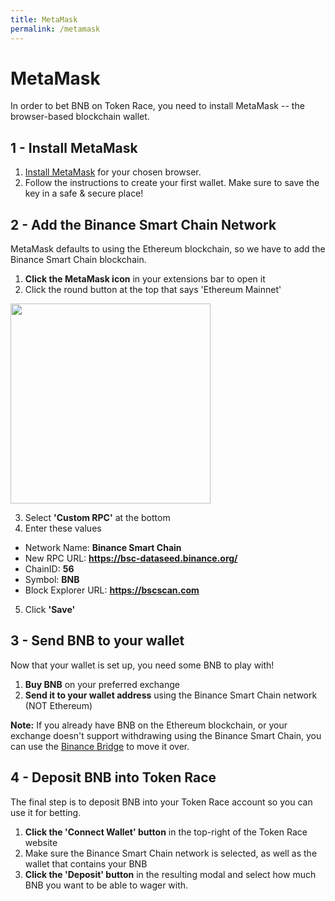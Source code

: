 ```yaml
---
title: MetaMask
permalink: /metamask
---
```


# MetaMask

In order to bet BNB on Token Race, you need to install MetaMask -- the browser-based blockchain wallet. 

## 1 - Install MetaMask

1. [Install MetaMask](https://metamask.io/download.html) for your chosen browser. 
2. Follow the instructions to create your first wallet. Make sure to save the key in a safe & secure place!

## 2 - Add the Binance Smart Chain Network

MetaMask defaults to using the Ethereum blockchain, so we have to add the Binance Smart Chain blockchain.

1. **Click the MetaMask icon** in your extensions bar to open it
2. Click the round button at the top that says 'Ethereum Mainnet'

<img src="/images/metamask1.png" width="320"/>

3. Select **'Custom RPC'** at the bottom
4. Enter these values

- Network Name: **Binance Smart Chain**
- New RPC URL: **https://bsc-dataseed.binance.org/**
- ChainID: **56**
- Symbol: **BNB**
- Block Explorer URL: **https://bscscan.com**

5. Click **'Save'**

## 3 - Send BNB to your wallet

Now that your wallet is set up, you need some BNB to play with! 
1. **Buy BNB** on your preferred exchange
2. **Send it to your wallet address** using the Binance Smart Chain network (NOT Ethereum)

**Note:** If you already have BNB on the Ethereum blockchain, or your exchange doesn't support withdrawing using the Binance Smart Chain, you can use the [Binance Bridge](https://www.binance.org/en/bridge) to move it over. 

## 4 - Deposit BNB into Token Race
The final step is to deposit BNB into your Token Race account so you can use it for betting.
1. **Click the 'Connect Wallet' button** in the top-right of the Token Race website
2. Make sure the Binance Smart Chain network is selected, as well as the wallet that contains your BNB
3. **Click the 'Deposit' button** in the resulting modal and select how much BNB you want to be able to wager with.







